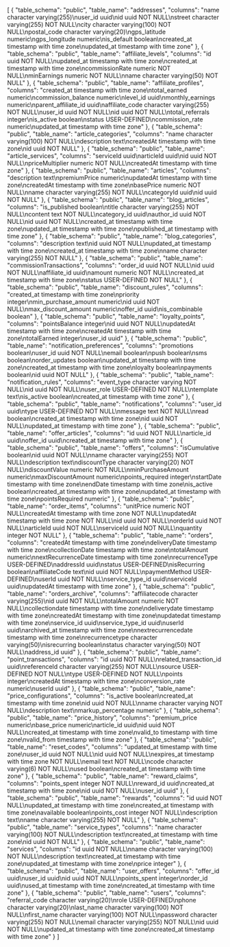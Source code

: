 [
  {
    "table_schema": "public",
    "table_name": "addresses",
    "columns": "name character varying(255)\nuser_id uuid\nid uuid NOT NULL\nstreet character varying(255) NOT NULL\ncity character varying(100) NOT NULL\npostal_code character varying(20)\ngps_latitude numeric\ngps_longitude numeric\nis_default boolean\ncreated_at timestamp with time zone\nupdated_at timestamp with time zone"
  },
  {
    "table_schema": "public",
    "table_name": "affiliate_levels",
    "columns": "id uuid NOT NULL\nupdated_at timestamp with time zone\ncreated_at timestamp with time zone\ncommissionRate numeric NOT NULL\nminEarnings numeric NOT NULL\nname character varying(50) NOT NULL"
  },
  {
    "table_schema": "public",
    "table_name": "affiliate_profiles",
    "columns": "created_at timestamp with time zone\ntotal_earned numeric\ncommission_balance numeric\nlevel_id uuid\nmonthly_earnings numeric\nparent_affiliate_id uuid\naffiliate_code character varying(255) NOT NULL\nuser_id uuid NOT NULL\nid uuid NOT NULL\ntotal_referrals integer\nis_active boolean\nstatus USER-DEFINED\ncommission_rate numeric\nupdated_at timestamp with time zone"
  },
  {
    "table_schema": "public",
    "table_name": "article_categories",
    "columns": "name character varying(100) NOT NULL\ndescription text\ncreatedAt timestamp with time zone\nid uuid NOT NULL"
  },
  {
    "table_schema": "public",
    "table_name": "article_services",
    "columns": "serviceId uuid\narticleId uuid\nid uuid NOT NULL\npriceMultiplier numeric NOT NULL\ncreatedAt timestamp with time zone"
  },
  {
    "table_schema": "public",
    "table_name": "articles",
    "columns": "description text\npremiumPrice numeric\nupdatedAt timestamp with time zone\ncreatedAt timestamp with time zone\nbasePrice numeric NOT NULL\nname character varying(255) NOT NULL\ncategoryId uuid\nid uuid NOT NULL"
  },
  {
    "table_schema": "public",
    "table_name": "blog_articles",
    "columns": "is_published boolean\ntitle character varying(255) NOT NULL\ncontent text NOT NULL\ncategory_id uuid\nauthor_id uuid NOT NULL\nid uuid NOT NULL\ncreated_at timestamp with time zone\nupdated_at timestamp with time zone\npublished_at timestamp with time zone"
  },
  {
    "table_schema": "public",
    "table_name": "blog_categories",
    "columns": "description text\nid uuid NOT NULL\nupdated_at timestamp with time zone\ncreated_at timestamp with time zone\nname character varying(255) NOT NULL"
  },
  {
    "table_schema": "public",
    "table_name": "commissionTransactions",
    "columns": "order_id uuid NOT NULL\nid uuid NOT NULL\naffiliate_id uuid\namount numeric NOT NULL\ncreated_at timestamp with time zone\nstatus USER-DEFINED NOT NULL"
  },
  {
    "table_schema": "public",
    "table_name": "discount_rules",
    "columns": "created_at timestamp with time zone\npriority integer\nmin_purchase_amount numeric\nid uuid NOT NULL\nmax_discount_amount numeric\noffer_id uuid\nis_combinable boolean"
  },
  {
    "table_schema": "public",
    "table_name": "loyalty_points",
    "columns": "pointsBalance integer\nid uuid NOT NULL\nupdatedAt timestamp with time zone\ncreatedAt timestamp with time zone\ntotalEarned integer\nuser_id uuid"
  },
  {
    "table_schema": "public",
    "table_name": "notification_preferences",
    "columns": "promotions boolean\nuser_id uuid NOT NULL\nemail boolean\npush boolean\nsms boolean\norder_updates boolean\nupdated_at timestamp with time zone\ncreated_at timestamp with time zone\nloyalty boolean\npayments boolean\nid uuid NOT NULL"
  },
  {
    "table_schema": "public",
    "table_name": "notification_rules",
    "columns": "event_type character varying NOT NULL\nid uuid NOT NULL\nuser_role USER-DEFINED NOT NULL\ntemplate text\nis_active boolean\ncreated_at timestamp with time zone"
  },
  {
    "table_schema": "public",
    "table_name": "notifications",
    "columns": "user_id uuid\ntype USER-DEFINED NOT NULL\nmessage text NOT NULL\nread boolean\ncreated_at timestamp with time zone\nid uuid NOT NULL\nupdated_at timestamp with time zone"
  },
  {
    "table_schema": "public",
    "table_name": "offer_articles",
    "columns": "id uuid NOT NULL\narticle_id uuid\noffer_id uuid\ncreated_at timestamp with time zone"
  },
  {
    "table_schema": "public",
    "table_name": "offers",
    "columns": "isCumulative boolean\nid uuid NOT NULL\nname character varying(255) NOT NULL\ndescription text\ndiscountType character varying(20) NOT NULL\ndiscountValue numeric NOT NULL\nminPurchaseAmount numeric\nmaxDiscountAmount numeric\npoints_required integer\nstartDate timestamp with time zone\nendDate timestamp with time zone\nis_active boolean\ncreated_at timestamp with time zone\nupdated_at timestamp with time zone\npointsRequired numeric"
  },
  {
    "table_schema": "public",
    "table_name": "order_items",
    "columns": "unitPrice numeric NOT NULL\ncreatedAt timestamp with time zone NOT NULL\nupdatedAt timestamp with time zone NOT NULL\nid uuid NOT NULL\norderId uuid NOT NULL\narticleId uuid NOT NULL\nserviceId uuid NOT NULL\nquantity integer NOT NULL"
  },
  {
    "table_schema": "public",
    "table_name": "orders",
    "columns": "createdAt timestamp with time zone\ndeliveryDate timestamp with time zone\ncollectionDate timestamp with time zone\ntotalAmount numeric\nnextRecurrenceDate timestamp with time zone\nrecurrenceType USER-DEFINED\naddressId uuid\nstatus USER-DEFINED\nisRecurring boolean\naffiliateCode text\nid uuid NOT NULL\npaymentMethod USER-DEFINED\nuserId uuid NOT NULL\nservice_type_id uuid\nserviceId uuid\nupdatedAt timestamp with time zone"
  },
  {
    "table_schema": "public",
    "table_name": "orders_archive",
    "columns": "affiliatecode character varying(255)\nid uuid NOT NULL\ntotalAmount numeric NOT NULL\ncollectiondate timestamp with time zone\ndeliverydate timestamp with time zone\ncreatedAt timestamp with time zone\nupdatedat timestamp with time zone\nservice_id uuid\nservice_type_id uuid\nuserId uuid\narchived_at timestamp with time zone\nnextrecurrencedate timestamp with time zone\nrecurrencetype character varying(50)\nisrecurring boolean\nstatus character varying(50) NOT NULL\naddress_id uuid"
  },
  {
    "table_schema": "public",
    "table_name": "point_transactions",
    "columns": "id uuid NOT NULL\nrelated_transaction_id uuid\nreferenceId character varying(255) NOT NULL\nsource USER-DEFINED NOT NULL\ntype USER-DEFINED NOT NULL\npoints integer\ncreatedAt timestamp with time zone\nconversion_rate numeric\nuserId uuid"
  },
  {
    "table_schema": "public",
    "table_name": "price_configurations",
    "columns": "is_active boolean\ncreated_at timestamp with time zone\nid uuid NOT NULL\nname character varying NOT NULL\ndescription text\nmarkup_percentage numeric"
  },
  {
    "table_schema": "public",
    "table_name": "price_history",
    "columns": "premium_price numeric\nbase_price numeric\narticle_id uuid\nid uuid NOT NULL\ncreated_at timestamp with time zone\nvalid_to timestamp with time zone\nvalid_from timestamp with time zone"
  },
  {
    "table_schema": "public",
    "table_name": "reset_codes",
    "columns": "updated_at timestamp with time zone\nuser_id uuid NOT NULL\nid uuid NOT NULL\nexpires_at timestamp with time zone NOT NULL\nemail text NOT NULL\ncode character varying(6) NOT NULL\nused boolean\ncreated_at timestamp with time zone"
  },
  {
    "table_schema": "public",
    "table_name": "reward_claims",
    "columns": "points_spent integer NOT NULL\nreward_id uuid\ncreated_at timestamp with time zone\nid uuid NOT NULL\nuser_id uuid"
  },
  {
    "table_schema": "public",
    "table_name": "rewards",
    "columns": "id uuid NOT NULL\nupdated_at timestamp with time zone\ncreated_at timestamp with time zone\navailable boolean\npoints_cost integer NOT NULL\ndescription text\nname character varying(255) NOT NULL"
  },
  {
    "table_schema": "public",
    "table_name": "service_types",
    "columns": "name character varying(100) NOT NULL\ndescription text\ncreated_at timestamp with time zone\nid uuid NOT NULL"
  },
  {
    "table_schema": "public",
    "table_name": "services",
    "columns": "id uuid NOT NULL\nname character varying(100) NOT NULL\ndescription text\ncreated_at timestamp with time zone\nupdated_at timestamp with time zone\nprice integer"
  },
  {
    "table_schema": "public",
    "table_name": "user_offers",
    "columns": "offer_id uuid\nuser_id uuid\nid uuid NOT NULL\npoints_spent integer\norder_id uuid\nused_at timestamp with time zone\ncreated_at timestamp with time zone"
  },
  {
    "table_schema": "public",
    "table_name": "users",
    "columns": "referral_code character varying(20)\nrole USER-DEFINED\nphone character varying(20)\nlast_name character varying(100) NOT NULL\nfirst_name character varying(100) NOT NULL\npassword character varying(255) NOT NULL\nemail character varying(255) NOT NULL\nid uuid NOT NULL\nupdated_at timestamp with time zone\ncreated_at timestamp with time zone"
  }
]